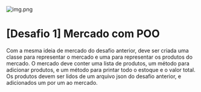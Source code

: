 ![img.png](img.png)

# [Desafio 1] Mercado com POO

Com a mesma ideia de mercado do desafio anterior, deve ser criada uma classe para representar o mercado e uma para representar os produtos do mercado. O mercado deve conter uma lista de produtos, um método para adicionar produtos, e um método para printar todo o estoque e o valor total.
Os produtos devem ser lidos de um arquivo json do desafio anterior, e adicionados um por um ao mercado.
